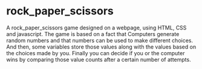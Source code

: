# rock_paper_scissors
A rock_paper_scissors game designed on a webpage, using HTML, CSS and javascript. The game is based on a fact that Computers generate random numbers and that numbers can be used to make different choices. And then, some variables store those values along with the values based on the choices made by you. Finally you can decide if you or the computer wins by comparing those value counts after a certain  number of attempts.
